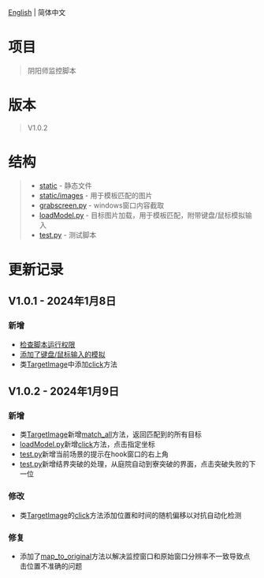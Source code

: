 [English](./README.EN.md) | 简体中文
# 项目
> 阴阳师监控脚本 
# 版本
> V1.0.2


# 结构
> - [static](./static/) - 静态文件
> - [static/images](./static/images/) - 用于模板匹配的图片
> - [grabscreen.py](./grabscreen.py) - windows窗口内容截取
> - [loadModel.py](./loadModel.py) - 目标图片加载，用于模板匹配，附带键盘/鼠标模拟输入
> - [test.py](./test.py) - 测试脚本


# 更新记录
## V1.0.1 - 2024年1月8日
### 新增
- [检查脚本运行权限](./test.py#L205-L208)
- [添加了键盘/鼠标输入的模拟](./loadModel.py#L114-L318)
- 类[TargetImage](./loadModel.py#L28-L70)中添加[click](./loadModel.py#L59-L70)方法
  
## V1.0.2 - 2024年1月9日
### 新增
- 类[TargetImage](./loadModel.py#L52)新增[match_all](./loadModel.py#L83-L104)方法，返回匹配到的所有目标
- [loadModel.py](./loadModel.py)新增[click](./loadModel.py#L425-L454)方法，点击指定坐标
- [test.py](./test.py#L309-L329)新增当前场景的提示在hook窗口的右上角
- [test.py](./test.py#L182-L306)新增结界突破的处理，从庭院自动到寮突破的界面，点击突破失败的下一位
### 修改
- 类[TargetImage](./loadModel.py#L52)的[click](./loadModel.py#L106-L133)方法添加位置和时间的随机偏移以对抗自动化检测
### 修复
- 添加了[map_to_original](./loadModel.py#L29)方法以解决监控窗口和原始窗口分辨率不一致导致点击位置不准确的问题